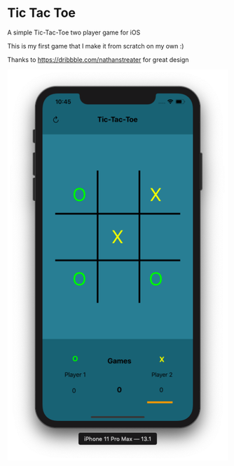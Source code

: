 # Tic Tac Toe
A simple Tic-Tac-Toe two player game for iOS

This is my first game that I make it from scratch on my own :)

Thanks to https://dribbble.com/nathanstreater for great design

![](Images/playing.png)
